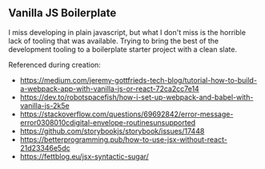 Vanilla JS Boilerplate
---

I miss developing in plain javascript, but what I don't miss is the horrible lack of tooling that was available.  Trying to bring the best of the development tooling to a boilerplate starter project with a clean slate. 




Referenced during creation:
- https://medium.com/jeremy-gottfrieds-tech-blog/tutorial-how-to-build-a-webpack-app-with-vanilla-js-or-react-72ca2cc7e14
- https://dev.to/robotspacefish/how-i-set-up-webpack-and-babel-with-vanilla-js-2k5e
- https://stackoverflow.com/questions/69692842/error-message-error0308010cdigital-envelope-routinesunsupported
- https://github.com/storybookjs/storybook/issues/17448
- https://betterprogramming.pub/how-to-use-jsx-without-react-21d23346e5dc
- https://fettblog.eu/jsx-syntactic-sugar/